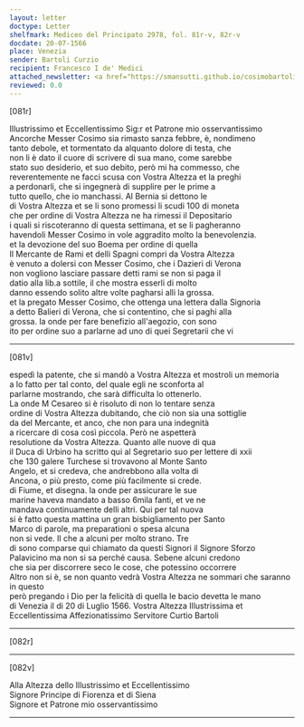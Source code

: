 ```yaml
---
layout: letter
doctype: Letter
shelfmark: Mediceo del Principato 2978, fol. 81r-v, 82r-v
docdate: 20-07-1566
place: Venezia
sender: Bartoli Curzio
recipient: Francesco I de' Medici
attached_newsletter: <a href="https://smansutti.github.io/cosimobartoli/texts/3079_182/">3079_182</a>
reviewed: 0.0
---
```


[081r]  
  
  
Illustrissimo et Eccellentissimo Sig:r et Patrone mio osservantissimo  
Ancorche Messer Cosimo sia rimasto sanza febbre, è, nondimeno  
tanto debole, et tormentato da alquanto dolore di testa, che  
non li è dato il cuore di scrivere di sua mano, come sarebbe  
stato suo desiderio, et suo debito, però mi ha commesso, che  
reverentemente ne facci scusa con Vostra Altezza et la preghi  
a perdonarli, che si ingegnerà di supplire per le prime a  
tutto quello, che io manchassi. Al Bernia si dettono le  
di Vostra Altezza et se li sono promessi li scudi 100 di moneta  
che per ordine di Vostra Altezza ne ha rimessi il Depositario  
i quali si riscoteranno di questa settimana, et se li pagheranno  
havendoli Messer Cosimo in vole aggradito molto la benevolenzia.  
et la devozione del suo Boema per ordine di quella  
Il Mercante de Rami et delli Spagni compri da Vostra Altezza  
è venuto a dolersi con Messer Cosimo, che i Dazieri di Verona  
non vogliono lasciare passare detti rami se non si paga il  
datio alla lib.a sottile, il che mostra esserli di molto  
danno essendo solito altre volte pagharsi alli la grossa.  
et la pregato Messer Cosimo, che ottenga una lettera dalla Signoria  
a detto Balieri di Verona, che si contentino, che si paghi alla  
grossa. la onde per fare benefizio all'aegozio, con sono  
ito per ordine suo a parlarne ad uno di quei Segretarii che vi  
  
---  

[081v]  
  
  
espedì la patente, che si mandò a Vostra Altezza et mostroli un memoria  
a lo fatto per tal conto, del quale egli ne sconforta al  
parlarne mostrando, che sarà difficulta lo ottenerlo.  
La onde M Cesareo si è risoluto di non lo tentare senza  
ordine di Vostra Altezza dubitando, che ciò non sia una sottiglie  
da del Mercante, et anco, che non para una indegnità  
a ricercare di cosa così piccola. Però ne aspetterà  
resolutione da Vostra Altezza. Quanto alle nuove di qua  
il Duca di Urbino ha scritto qui al Segretario suo per lettere di xxii  
che 130 galere Turchese si trovavono al Monte Santo  
Angelo, et si credeva, che andrebbono alla volta di  
Ancona, o più presto, come più facilmente si crede.  
di Fiume, et disegna. la onde per assicurare le sue  
marine haveva mandato a basso 6mila fanti, et ve ne  
mandava continuamente delli altri. Qui per tal nuova  
si è fatto questa mattina un gran bisbigliamento per Santo  
Marco di parole, ma preparationi o spesa alcuna  
non si vede. Il che a alcuni per molto strano. Tre  
di sono comparse qui chiamato da questi Signori il Signore Sforzo  
Palavicino ma non si sa perché causa. Sebene alcuni credono  
che sia per discorrere seco le cose, che potessino occorrere  
Altro non si è, se non quanto vedrà Vostra Altezza ne sommari che saranno in questo  
però pregando i Dio per la felicità di quella le bacio devetta le mano  
di Venezia il di 20 di Luglio 1566. Vostra Altezza Illustrissima et Eccellentissima Affezionatissimo Servitore Curtio Bartoli  
  
---  

[082r]  
  
  
  
---  

[082v]  
  
  
Alla Altezza dello Illustrissimo et Eccellentissimo  
Signore Principe di Fiorenza et di Siena  
Signore et Patrone mio osservantissimo  
  
---  


